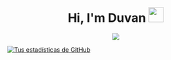<h1 align="center">Hi, I'm Duvan <img src="https://media.giphy.com/media/hvRJCLFzcasrR4ia7z/giphy.gif" width="35"></h1>
<p align="center">
  <a href="https://github.com/DenverCoder1/readme-typing-svg"><img src="https://readme-typing-svg.herokuapp.com?lines=Sofware+Developer,+Student+42+school;Always%20learning%20new%20things&center=true&width=500&height=50"></a>

  
  [![Tus estadísticas de GitHub](https://github-readme-stats.vercel.app/api/top-langs/?username=dugonzal&layout=donut-vertical)](https://github.com/anuraghazra/github-readme-stats)

</p>
